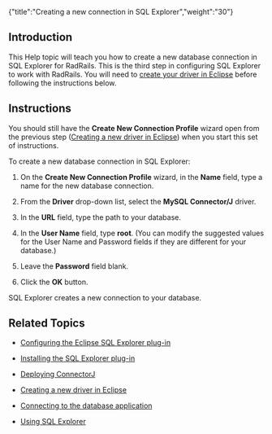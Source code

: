 {"title":"Creating a new connection in SQL Explorer","weight":"30"}

## Introduction

This Help topic will teach you how to create a new database connection in SQL Explorer for RadRails. This is the third step in configuring SQL Explorer to work with RadRails. You will need to [create your driver in Eclipse](/docs/appc/Axway_Appcelerator_Studio/Axway_Appcelerator_Studio_Guide/Customizing_Studio/3rd_Party_DB_Plugins/Creating_a_new_driver_in_Eclipse/) before following the instructions below.

## Instructions

You should still have the **Create New Connection Profile** wizard open from the previous step ([Creating a new driver in Eclipse](/docs/appc/Axway_Appcelerator_Studio/Axway_Appcelerator_Studio_Guide/Customizing_Studio/3rd_Party_DB_Plugins/Creating_a_new_driver_in_Eclipse/)) when you start this set of instructions.

To create a new database connection in SQL Explorer:

1. On the **Create New Connection Profile** wizard, in the **Name** field, type a name for the new database connection.

2. From the **Driver** drop-down list, select the **MySQL Connector/J** driver.

3. In the **URL** field, type the path to your database.

4. In the **User Name** field, type **root**. (You can modify the suggested values for the User Name and Password fields if they are different for your database.)

5. Leave the **Password** field blank.

6. Click the **OK** button.

SQL Explorer creates a new connection to your database.

## Related Topics

* [Configuring the Eclipse SQL Explorer plug-in](/docs/appc/Axway_Appcelerator_Studio/Axway_Appcelerator_Studio_Guide/Customizing_Studio/3rd_Party_DB_Plugins/Configuring_the_Eclipse_SQL_Explorer_plug-in/)

* [Installing the SQL Explorer plug-in](/docs/appc/Axway_Appcelerator_Studio/Axway_Appcelerator_Studio_Guide/Customizing_Studio/3rd_Party_DB_Plugins/Installing_the_SQL_Explorer_plug-in/)

* [Deploying ConnectorJ](/docs/appc/Axway_Appcelerator_Studio/Axway_Appcelerator_Studio_Guide/Customizing_Studio/3rd_Party_DB_Plugins/Deploying_ConnectorJ/)

* [Creating a new driver in Eclipse](/docs/appc/Axway_Appcelerator_Studio/Axway_Appcelerator_Studio_Guide/Customizing_Studio/3rd_Party_DB_Plugins/Creating_a_new_driver_in_Eclipse/)

* [Connecting to the database application](/docs/appc/Axway_Appcelerator_Studio/Axway_Appcelerator_Studio_Guide/Customizing_Studio/3rd_Party_DB_Plugins/Connecting_to_the_database_application/)

* [Using SQL Explorer](/docs/appc/Axway_Appcelerator_Studio/Axway_Appcelerator_Studio_Guide/Customizing_Studio/3rd_Party_DB_Plugins/Using_SQL_Explorer/)
